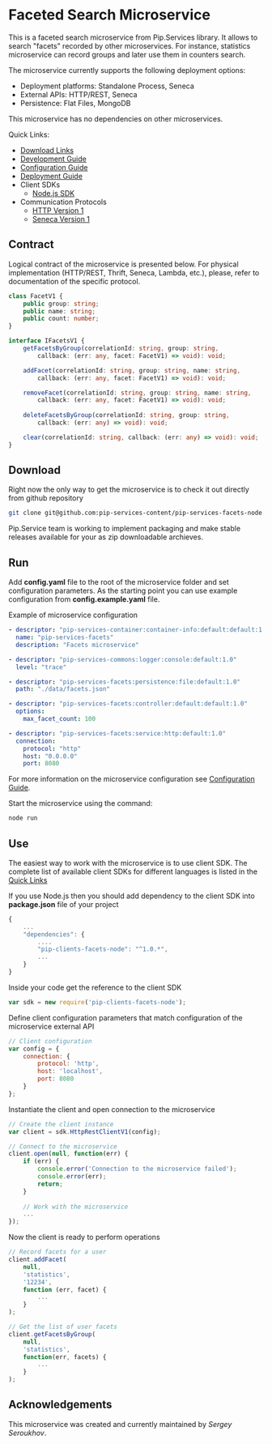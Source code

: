# Faceted Search Microservice

This is a faceted search microservice from Pip.Services library. 
It allows to search "facets" recorded by other microservices.
For instance, statistics microservice can record groups and later use them in counters search.

The microservice currently supports the following deployment options:
* Deployment platforms: Standalone Process, Seneca
* External APIs: HTTP/REST, Seneca
* Persistence: Flat Files, MongoDB

This microservice has no dependencies on other microservices.

<a name="links"></a> Quick Links:

* [Download Links](doc/Downloads.md)
* [Development Guide](doc/Development.md)
* [Configuration Guide](doc/Configuration.md)
* [Deployment Guide](doc/Deployment.md)
* Client SDKs
  - [Node.js SDK](https://github.com/pip-services/pip-clients-facets-node)
* Communication Protocols
  - [HTTP Version 1](doc/Htt[ProtocolV1.md)
  - [Seneca Version 1](doc/SenecaProtocolV1.md)

##  Contract

Logical contract of the microservice is presented below. For physical implementation (HTTP/REST, Thrift, Seneca, Lambda, etc.),
please, refer to documentation of the specific protocol.

```typescript
class FacetV1 {
    public group: string;
    public name: string;
    public count: number;
}

interface IFacetsV1 {
    getFacetsByGroup(correlationId: string, group: string,
        callback: (err: any, facet: FacetV1) => void): void;

    addFacet(correlationId: string, group: string, name: string,
        callback: (err: any, facet: FacetV1) => void): void;

    removeFacet(correlationId: string, group: string, name: string,
        callback: (err: any, facet: FacetV1) => void): void;
    
    deleteFacetsByGroup(correlationId: string, group: string,
        callback: (err: any) => void): void;

    clear(correlationId: string, callback: (err: any) => void): void;
}
```

## Download

Right now the only way to get the microservice is to check it out directly from github repository
```bash
git clone git@github.com:pip-services-content/pip-services-facets-node.git
```

Pip.Service team is working to implement packaging and make stable releases available for your 
as zip downloadable archieves.

## Run

Add **config.yaml** file to the root of the microservice folder and set configuration parameters.
As the starting point you can use example configuration from **config.example.yaml** file. 

Example of microservice configuration
```yaml
- descriptor: "pip-services-container:container-info:default:default:1.0"
  name: "pip-services-facets"
  description: "Facets microservice"

- descriptor: "pip-services-commons:logger:console:default:1.0"
  level: "trace"

- descriptor: "pip-services-facets:persistence:file:default:1.0"
  path: "./data/facets.json"

- descriptor: "pip-services-facets:controller:default:default:1.0"
  options:
    max_facet_count: 100

- descriptor: "pip-services-facets:service:http:default:1.0"
  connection:
    protocol: "http"
    host: "0.0.0.0"
    port: 8080
```
 
For more information on the microservice configuration see [Configuration Guide](Configuration.md).

Start the microservice using the command:
```bash
node run
```

## Use

The easiest way to work with the microservice is to use client SDK. 
The complete list of available client SDKs for different languages is listed in the [Quick Links](#links)

If you use Node.js then you should add dependency to the client SDK into **package.json** file of your project
```javascript
{
    ...
    "dependencies": {
        ....
        "pip-clients-facets-node": "^1.0.*",
        ...
    }
}
```

Inside your code get the reference to the client SDK
```javascript
var sdk = new require('pip-clients-facets-node');
```

Define client configuration parameters that match configuration of the microservice external API
```javascript
// Client configuration
var config = {
    connection: {
        protocol: 'http',
        host: 'localhost', 
        port: 8080
    }
};
```

Instantiate the client and open connection to the microservice
```javascript
// Create the client instance
var client = sdk.HttpRestClientV1(config);

// Connect to the microservice
client.open(null, function(err) {
    if (err) {
        console.error('Connection to the microservice failed');
        console.error(err);
        return;
    }
    
    // Work with the microservice
    ...
});
```

Now the client is ready to perform operations
```javascript
// Record facets for a user
client.addFacet(
    null,
    'statistics',
    '12234',
    function (err, facet) {
        ...
    }
);
```

```javascript
// Get the list of user facets
client.getFacetsByGroup(
    null,
    'statistics',
    function(err, facets) {
        ...    
    }
);
```    

## Acknowledgements

This microservice was created and currently maintained by *Sergey Seroukhov*.

